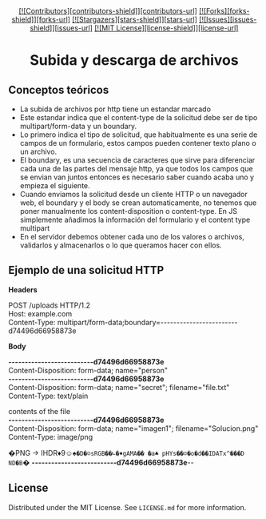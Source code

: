 <!--
*** I'm using markdown "reference style" links for readability.
*** Reference links are enclosed in brackets [ ] instead of parentheses ( ).
*** See the bottom of this document for the declaration of the reference variables
*** for contributors-url, forks-url, etc. This is an optional, concise syntax you may use.
*** https://www.markdownguide.org/basic-syntax/#reference-style-links
-->
<div align="center">
  <a href="">[![Contributors][contributors-shield]][contributors-url]</a>
  <a href="">[![Forks][forks-shield]][forks-url]</a>
  <a href="">[![Stargazers][stars-shield]][stars-url]</a>
  <a href="">[![Issues][issues-shield]][issues-url]</a>
  <a href="">[![MIT License][license-shield]][license-url]</a>
</div>

<div align="center">
  <h1>Subida y descarga de archivos</h1>
</div>

## Conceptos teóricos

-   La subida de archivos por http tiene un estandar marcado
-   Este estandar indica que el content-type de la solicitud debe ser de tipo multipart/form-data y un boundary.
-   Lo primero indica el tipo de solicitud, que habitualmente es una serie de campos de un formulario, estos campos pueden contener texto plano o un archivo.
-   El boundary, es una secuencia de caracteres que sirve para diferenciar cada una de las partes del mensaje http, ya que todos los campos que se envian van juntos entonces es necesario saber cuando acaba uno y empieza el siguiente.
-   Cuando enviamos la solicitud desde un cliente HTTP o un navegador web, el boundary y el body se crean automaticamente, no tenemos que poner manualmente los content-disposition o content-type. En JS simplemente añadimos la información del formulario y el content type multipart
-   En el servidor debemos obtener cada uno de los valores o archivos, validarlos y almacenarlos o lo que queramos hacer con ellos.

## Ejemplo de una solicitud HTTP

**Headers**

POST /uploads HTTP/1.2  
Host: example.com  
Content-Type: multipart/form-data;boundary=------------------------d74496d66958873e

**Body**

**--------------------------d74496d66958873e**  
Content-Disposition: form-data; name="person"  
**--------------------------d74496d66958873e**  
Content-Disposition: form-data; name="secret"; filename="file.txt"  
Content-Type: text/plain

contents of the file  
**--------------------------d74496d66958873e**  
Content-Disposition: form-data; name="imagen1"; filename="Solucion.png"  
Content-Type: image/png

�PNG
→
IHDR♦9☺♠`�D�☺sRGB��∟�♦gAMA�� �a♣ pHYs��☺�o�d��IDATx^���D ND�B`�
**--------------------------d74496d66958873e**--

## License

Distributed under the MIT License. See `LICENSE.md` for more information.

<!-- MARKDOWN LINKS & IMAGES -->
<!-- https://www.markdownguide.org/basic-syntax/#reference-style-links -->

[contributors-shield]: https://img.shields.io/github/contributors/Desarrollo-Util/express-multer-example.svg?style=for-the-badge&color=92DCE5
[contributors-url]: https://github.com/Desarrollo-Util/express-multer-example/graphs/contributors
[forks-shield]: https://img.shields.io/github/forks/Desarrollo-Util/express-multer-example.svg?style=for-the-badge
[forks-url]: https://github.com/Desarrollo-Util/express-multer-example/network/members
[stars-shield]: https://img.shields.io/github/stars/Desarrollo-Util/express-multer-example.svg?style=for-the-badge
[stars-url]: https://github.com/Desarrollo-Util/express-multer-example/stargazers
[issues-shield]: https://img.shields.io/github/issues/Desarrollo-Util/express-multer-example.svg?style=for-the-badge
[issues-url]: https://github.com/Desarrollo-Util/express-multer-example/issues
[license-shield]: https://img.shields.io/github/license/Desarrollo-Util/express-multer-example.svg?style=for-the-badge
[license-url]: https://github.com/Desarrollo-Util/express-multer-example/blob/main/LICENSE
